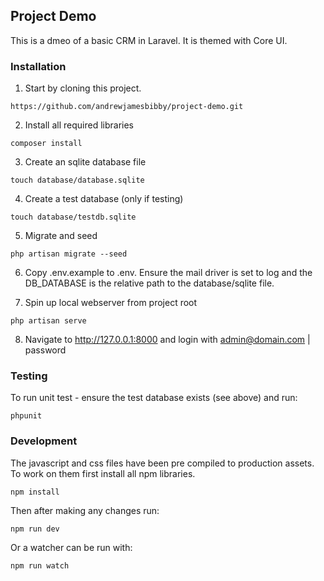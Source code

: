 ## Project Demo

This is a dmeo of a basic CRM in Laravel. It is themed with Core UI.

### Installation

1. Start by cloning this project.
````
https://github.com/andrewjamesbibby/project-demo.git
````

2. Install all required libraries
```
composer install
```

3. Create an sqlite database file
````
touch database/database.sqlite
````

4. Create a test database (only if testing)
```
touch database/testdb.sqlite
```

5. Migrate and seed
```
php artisan migrate --seed
```

6. Copy .env.example to .env. Ensure the mail driver is set to log and the DB_DATABASE is the relative path to the database/sqlite file.

7. Spin up local webserver from project root 
```
php artisan serve
```

8. Navigate to http://127.0.0.1:8000 and login with admin@domain.com | password

 ### Testing
To run unit test - ensure the test database exists (see above) and run:
````
phpunit
````
 
 ### Development
 
 The javascript and css files have been pre compiled to production assets. To work on them first install all npm libraries.
 
````
npm install
````

Then after making any changes run:

````
npm run dev
````
 
Or a watcher can be run with:
 
 ````
 npm run watch
 ````
 

